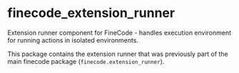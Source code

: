 # finecode_extension_runner

Extension runner component for FineCode - handles execution environment for running actions in isolated environments.

This package contains the extension runner that was previously part of the main finecode package (`finecode.extension_runner`).